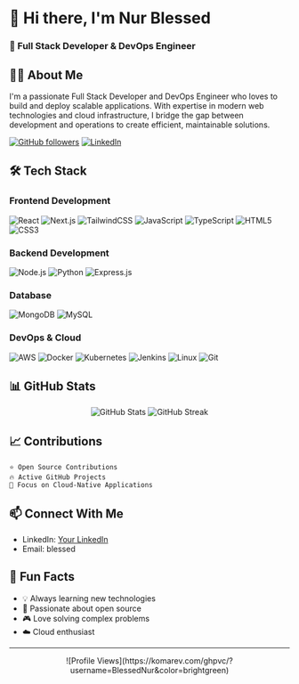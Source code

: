 # 👋 Hi there, I'm Nur Blessed

### 🚀 Full Stack Developer & DevOps Engineer


## 👨‍💻 About Me

I'm a passionate Full Stack Developer and DevOps Engineer who loves to build and deploy scalable applications. With expertise in modern web technologies and cloud infrastructure, I bridge the gap between development and operations to create efficient, maintainable solutions.

[![GitHub followers](https://img.shields.io/github/followers/BlessedNur?style=social)](https://github.com/BlessedNur)
[![LinkedIn](https://img.shields.io/badge/LinkedIn-Connect-blue)](https://linkedin.com/in/YOUR_LINKEDIN_USERNAME)

## 🛠️ Tech Stack

### Frontend Development
![React](https://img.shields.io/badge/React-20232A?style=for-the-badge&logo=react&logoColor=61DAFB)
![Next.js](https://img.shields.io/badge/Next.js-000000?style=for-the-badge&logo=next.js&logoColor=white)
![TailwindCSS](https://img.shields.io/badge/Tailwind_CSS-06B6D4?style=for-the-badge&logo=tailwind-css&logoColor=white)
![JavaScript](https://img.shields.io/badge/JavaScript-F7DF1E?style=for-the-badge&logo=javascript&logoColor=black)
![TypeScript](https://img.shields.io/badge/TypeScript-007ACC?style=for-the-badge&logo=typescript&logoColor=white)
![HTML5](https://img.shields.io/badge/HTML5-E34F26?style=for-the-badge&logo=html5&logoColor=white)
![CSS3](https://img.shields.io/badge/CSS3-1572B6?style=for-the-badge&logo=css3&logoColor=white)

### Backend Development
![Node.js](https://img.shields.io/badge/Node.js-339933?style=for-the-badge&logo=node.js&logoColor=white)
![Python](https://img.shields.io/badge/Python-3776AB?style=for-the-badge&logo=python&logoColor=white)
![Express.js](https://img.shields.io/badge/Express.js-000000?style=for-the-badge&logo=express&logoColor=white)

### Database
![MongoDB](https://img.shields.io/badge/MongoDB-47A248?style=for-the-badge&logo=mongodb&logoColor=white)
![MySQL](https://img.shields.io/badge/MySQL-4479A1?style=for-the-badge&logo=mysql&logoColor=white)

### DevOps & Cloud
![AWS](https://img.shields.io/badge/AWS-232F3E?style=for-the-badge&logo=amazon-aws&logoColor=white)
![Docker](https://img.shields.io/badge/Docker-2496ED?style=for-the-badge&logo=docker&logoColor=white)
![Kubernetes](https://img.shields.io/badge/Kubernetes-326CE5?style=for-the-badge&logo=kubernetes&logoColor=white)
![Jenkins](https://img.shields.io/badge/Jenkins-D24939?style=for-the-badge&logo=jenkins&logoColor=white)
![Linux](https://img.shields.io/badge/Linux-FCC624?style=for-the-badge&logo=linux&logoColor=black)
![Git](https://img.shields.io/badge/Git-F05032?style=for-the-badge&logo=git&logoColor=white)

## 📊 GitHub Stats

<div align="center">
  <img src="https://github-readme-stats.vercel.app/api?username=BlessedNur&show_icons=true&theme=radical" alt="GitHub Stats" />
  <img src="https://github-readme-streak-stats.herokuapp.com/?user=BlessedNur&theme=radical" alt="GitHub Streak" />
</div>

## 📈 Contributions

```text
⭐️ Open Source Contributions
🔥 Active GitHub Projects
🎯 Focus on Cloud-Native Applications
```

## 📫 Connect With Me

- LinkedIn: [Your LinkedIn](https://linkedin.com/in/blessed-nur-4787b12b2)
- Email: blessed

## 🎉 Fun Facts

- 💡 Always learning new technologies
- 🌱 Passionate about open source
- 🎮 Love solving complex problems
- ☁️ Cloud enthusiast

---

<div align="center">
  ![Profile Views](https://komarev.com/ghpvc/?username=BlessedNur&color=brightgreen)
</div>
